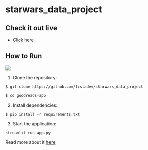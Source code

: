# starwars_data_project

## Check it out live

- [Click here](https://share.streamlit.io/starwars_data_project)

## How to Run

![](https://cdn.ilpost.it/wp-content/uploads/2019/12/babyyoda.jpg?x72029)

1. Clone the repository:

```
$ git clone https://github.com/fistadev/starwars_data_project

$ cd goodreads-app
```

2. Install dependencies:

```
$ pip install -r requirements.txt
```

3. Start the application:

```
streamlit run app.py
```

Read more about it [here](https://dumbledore-on-strive.github.io/)
